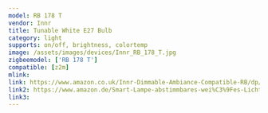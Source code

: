 ```yaml
---
model: RB 178 T
vendor: Innr
title: Tunable White E27 Bulb
category: light
supports: on/off, brightness, colortemp
image: /assets/images/devices/Innr_RB_178_T.jpg
zigbeemodel: ['RB 178 T']
compatible: [z2m]
mlink: 
link: https://www.amazon.co.uk/Innr-Dimmable-Ambiance-Compatible-RB/dp/B0758HL9FY
link2: https://www.amazon.de/Smart-Lampe-abstimmbares-wei%C3%9Fes-Licht/dp/B0758HL9FY
link3: 
---
```

